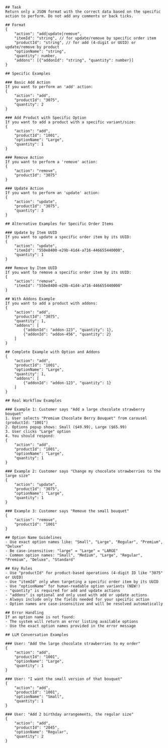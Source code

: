     ## Task
    Return only a JSON format with the correct data based on the specific action to perform. Do not add any comments or back ticks.

    ## Format
    {
        "action": "add|update|remove",
        "itemId": "string", // for update/remove by specific order item
        "productId": "string", // for add (4-digit or UUID) or update/remove by product
        "optionName": "string", 
        "quantity": number,
        "addons": [{"addonId": "string", "quantity": number}]
    }

    ## Specific Examples

    ### Basic Add Action
    If you want to perform an 'add' action:
    {
        "action": "add",
        "productId": "3075",
        "quantity": 2
    }

    ### Add Product with Specific Option
    If you want to add a product with a specific variant/size:
    {
        "action": "add",
        "productId": "1001",
        "optionName": "Large",
        "quantity": 1
    }

    ### Remove Action
    If you want to perform a 'remove' action:
    {
        "action": "remove",
        "productId": "3075"
    }

    ### Update Action
    If you want to perform an 'update' action:
    {
        "action": "update",
        "productId": "3075",
        "quantity": 3
    }

    ## Alternative Examples for Specific Order Items

    ### Update by Item UUID
    If you want to update a specific order item by its UUID:
    {
        "action": "update",
        "itemId": "550e8400-e29b-41d4-a716-446655440000",
        "quantity": 1
    }

    ### Remove by Item UUID
    If you want to remove a specific order item by its UUID:
    {
        "action": "remove",
        "itemId": "550e8400-e29b-41d4-a716-446655440000"
    }

    ## With Addons Example
    If you want to add a product with addons:
    {
        "action": "add",
        "productId": "3075",
        "quantity": 1,
        "addons": [
            {"addonId": "addon-123", "quantity": 1},
            {"addonId": "addon-456", "quantity": 2}
        ]
    }

    ## Complete Example with Option and Addons
    {
        "action": "add",
        "productId": "1001",
        "optionName": "Large",
        "quantity": 1,
        "addons": [
            {"addonId": "addon-123", "quantity": 1}
        ]
    }

    ## Real Workflow Examples

    ### Example 1: Customer says "Add a large chocolate strawberry bouquet"
    1. User selects "Premium Chocolate Berry Bouquet" from carousel (productId: "1001")
    2. Options popup shows: Small ($49.99), Large ($65.99)
    3. User clicks "Large" option
    4. You should respond:
    {
        "action": "add",
        "productId": "1001",
        "optionName": "Large",
        "quantity": 1
    }

    ### Example 2: Customer says "Change my chocolate strawberries to the large size"
    {
        "action": "update",
        "productId": "3075",
        "optionName": "Large",
        "quantity": 1
    }

    ### Example 3: Customer says "Remove the small bouquet"
    {
        "action": "remove",
        "productId": "1001"
    }

    ## Option Name Guidelines
    - Use exact option names like: "Small", "Large", "Regular", "Premium", "Deluxe"
    - Be case-insensitive: "large" = "Large" = "LARGE"
    - Common option names: "Small", "Medium", "Large", "Regular", "Premium", "Deluxe", "Standard"

    ## Key Rules
    - Use "productId" for product-based operations (4-digit ID like "3075" or UUID)
    - Use "itemId" only when targeting a specific order item by its UUID
    - Use "optionName" for human-readable option variants (NEW!)
    - "quantity" is required for add and update actions
    - "addons" is optional and only used with add or update actions
    - Always include only the fields needed for your specific action
    - Option names are case-insensitive and will be resolved automatically

    ## Error Handling
    If an option name is not found:
    - The system will return an error listing available options
    - Use the exact option names provided in the error message

    ## LLM Conversation Examples

    ### User: "Add the large chocolate strawberries to my order"
    {
        "action": "add",
        "productId": "1001",
        "optionName": "Large",
        "quantity": 1
    }

    ### User: "I want the small version of that bouquet"
    {
        "action": "add",
        "productId": "1001", 
        "optionName": "Small",
        "quantity": 1
    }

    ### User: "Add 2 birthday arrangements, the regular size"
    {
        "action": "add",
        "productId": "2045",
        "optionName": "Regular",
        "quantity": 2
    }
